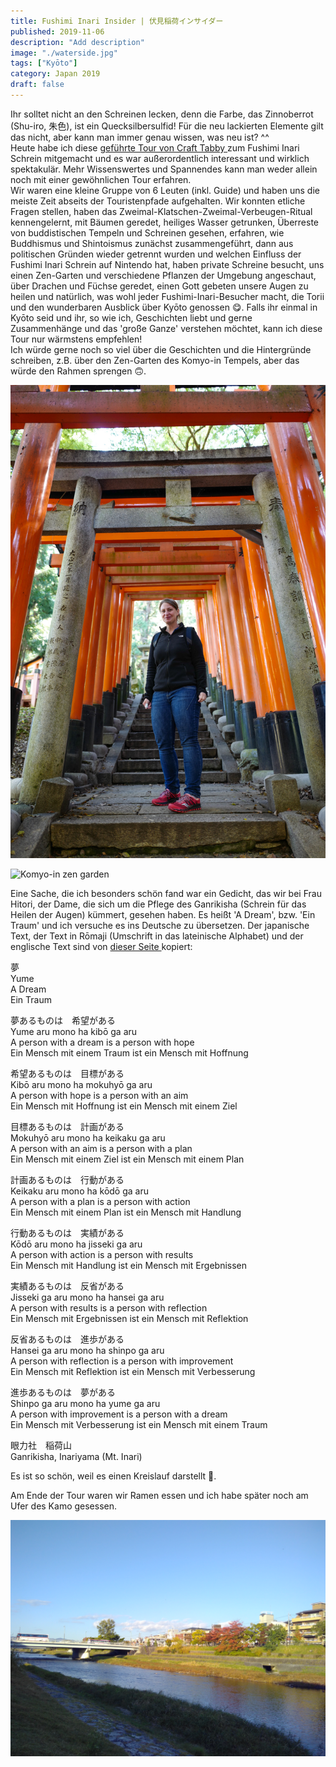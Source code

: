 ```yaml
---
title: Fushimi Inari Insider | 伏見稲荷インサイダー
published: 2019-11-06
description: "Add description"
image: "./waterside.jpg"
tags: ["Kyōto"]
category: Japan 2019
draft: false
---
```


Ihr solltet nicht an den Schreinen lecken, denn die Farbe, das Zinnoberrot (Shu-iro, 朱色), ist ein Quecksilbersulfid! Für die neu lackierten Elemente gilt das 
nicht, aber kann man immer genau wissen, was neu ist? ^^  
Heute habe ich diese <a href="https://crafttabby.com/alternative-fushimi-inari-walking-tour" target="_blank" rel="noopener noreferrer">geführte Tour von 
Craft Tabby </a> zum Fushimi Inari Schrein mitgemacht und es war außerordentlich interessant und wirklich spektakulär. Mehr Wissenswertes und Spannendes kann 
man weder allein noch mit einer gewöhnlichen Tour erfahren.  
Wir waren eine kleine Gruppe von 6 Leuten (inkl. Guide) und haben uns die meiste Zeit abseits der Touristenpfade aufgehalten. Wir konnten etliche Fragen 
stellen, haben das Zweimal-Klatschen-Zweimal-Verbeugen-Ritual kennengelernt, mit Bäumen geredet, heiliges Wasser getrunken, Überreste von buddistischen Tempeln
 und Schreinen gesehen, erfahren, wie Buddhismus und Shintoismus zunächst zusammengeführt, dann aus politischen Gründen wieder getrennt wurden und welchen 
 Einfluss der Fushimi Inari Schrein auf Nintendo hat, haben private Schreine besucht, uns einen Zen-Garten und verschiedene Pflanzen der Umgebung angeschaut, 
 über Drachen und Füchse geredet, einen Gott gebeten unsere Augen zu heilen und natürlich, was wohl jeder Fushimi-Inari-Besucher macht, die Torii und den 
 wunderbaren Ausblick über Kyōto genossen 😋.
Falls ihr einmal in Kyōto seid und ihr, so wie ich, Geschichten liebt und gerne Zusammenhänge und das 'große Ganze' verstehen möchtet, kann ich diese Tour nur 
wärmstens empfehlen!  
Ich würde gerne noch so viel über die Geschichten und die Hintergründe schreiben, z.B. über den Zen-Garten des Komyo-in Tempels, aber das würde den Rahmen 
sprengen 🙃.

![Steffi mit Torii](./fushimi_steffi.jpg)

![Komyo-in zen garden](./zen_garden.jpg)

Eine Sache, die ich besonders schön fand war ein Gedicht, das wir bei Frau Hitori, der Dame, die sich um die Pflege des Ganrikisha (Schrein für das Heilen der 
Augen) kümmert, gesehen haben. Es heißt 'A Dream', bzw. 'Ein Traum' und ich versuche es ins Deutsche zu übersetzen. Der japanische Text, der Text in 
Rōmaji (Umschrift in das lateinische Alphabet) und der englische Text sind von 
<a href="https://crafttabby.com/explore/ganrikisha" target="_blank" rel="noopener noreferrer">dieser Seite </a> kopiert: 

夢  
Yume  
A Dream  
Ein Traum  

夢あるものは　希望がある  
Yume aru mono ha kibō ga aru  
A person with a dream is a person with hope  
Ein Mensch mit einem Traum ist ein Mensch mit Hoffnung  

希望あるものは　目標がある  
Kibō aru mono ha mokuhyō ga aru  
A person with hope is a person with an aim  
Ein Mensch mit Hoffnung ist ein Mensch mit einem Ziel  

目標あるものは　計画がある  
Mokuhyō aru mono ha keikaku ga aru  
A person with an aim is a person with a plan  
Ein Mensch mit einem Ziel ist ein Mensch mit einem Plan  

計画あるものは　行動がある  
Keikaku aru mono ha kōdō ga aru  
A person with a plan is a person with action  
Ein Mensch mit einem Plan ist ein Mensch mit Handlung  

行動あるものは　実績がある  
Kōdō aru mono ha jisseki ga aru  
A person with action is a person with results  
Ein Mensch mit Handlung ist ein Mensch mit Ergebnissen  

実績あるものは　反省がある  
Jisseki ga aru mono ha hansei ga aru  
A person with results is a person with reflection  
Ein Mensch mit Ergebnissen ist ein Mensch mit Reflektion  

反省あるものは　進歩がある  
Hansei ga aru mono ha shinpo ga aru  
A person with reflection is a person with improvement  
Ein Mensch mit Reflektion ist ein Mensch mit Verbesserung  

進歩あるものは　夢がある  
Shinpo ga aru mono ha yume ga aru  
A person with improvement is a person with a dream  
Ein Mensch mit Verbesserung ist ein Mensch mit einem Traum  

眼力社　稲荷山  
Ganrikisha, Inariyama (Mt. Inari)  

Es ist so schön, weil es einen Kreislauf darstellt 🥹.  

Am Ende der Tour waren wir Ramen essen und ich habe später noch am Ufer des Kamo gesessen.

![Kamogawa](./waterside.jpg)
